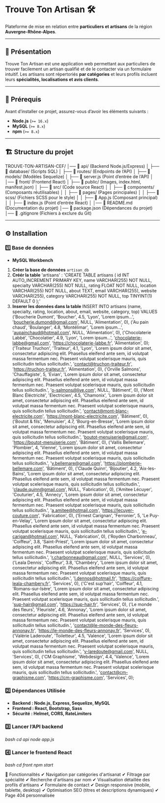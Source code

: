 # Trouve Ton Artisan 🛠

Plateforme de mise en relation entre **particuliers et artisans** de la région **Auvergne-Rhône-Alpes**.

---

## 📌 **Présentation**

Trouve Ton Artisan est une application web permettant aux particuliers de trouver facilement un artisan qualifié et de le contacter via un formulaire intuitif. Les artisans sont répertoriés **par catégories** et leurs profils incluent leurs **spécialités, localisations et avis clients**.

---

## 🔧 **Prérequis**

Avant d’installer ce projet, assurez-vous d’avoir les éléments suivants :

- **Node.js** (`>= 16.x`)
- **MySQL** (`>= 8.x`)
- **npm** (`>= 8.x`)

---

## 🏗 **Structure du projet**

TROUVE-TON-ARTISAN-CEF/ │── 📂 api/ (Backend Node.js/Express) │ ├── 📂 database/ (Scripts SQL) │ ├── 📂 routes/ (Endpoints de l’API) │ ├── 📂 models/ (Modèles Sequelize) │ ├── 📜 server.js (Point d’entrée de l’API) │ │── 📂 front/ (Frontend React) │ ├── 📂 public/ (Images, index.html, manifest.json) │ ├── 📂 src/ (Code source React) │ │ ├── 📂 components/ (Composants réutilisables) │ │ ├── 📂 pages/ (Pages principales) │ │ ├── 📂 scss/ (Fichiers SCSS pour le style) │ │ ├── 📜 App.js (Composant principal) │ │ ├── 📜 index.js (Point d’entrée React) │ │── 📜 README.md (Documentation du projet) │── 📜 package.json (Dépendances du projet) │── 📜 .gitignore (Fichiers à exclure du Git)

---

## ⚙ **Installation**

### 1️⃣ **Base de données**

- **MySQL Workbench**

1. **Créer la base de données** `artisan_db`
2. **Créér la table** 'artisans' :
   'CREATE TABLE artisans (
   id INT AUTO_INCREMENT PRIMARY KEY,
   name VARCHAR(255) NOT NULL,
   specialty VARCHAR(255) NOT NULL,
   rating FLOAT NOT NULL,
   location VARCHAR(255) NOT NULL,
   about TEXT,
   email VARCHAR(255),
   website VARCHAR(255),
   category VARCHAR(255) NOT NULL,
   top TINYINT(1) DEFAULT 0
   );'
3. **Inserer les données dans la table**
   INSERT INTO artisans (name, specialty, rating, location, about, email, website, category, top) VALUES
   ('Boucherie Dumont', 'Boucher', 4.5, 'Lyon', 'Lorem ipsum...', 'boucherie.dumond@gmail.com', NULL, 'Alimentation', 0),
   ('Au pain chaud', 'Boulanger', 4.8, 'Montélimar', 'Lorem ipsum...', 'aupainchaud@hotmail.com', NULL, 'Alimentation', 0),
   ('Chocolaterie Labbé', 'Chocolatier', 4.9, 'Lyon', 'Lorem ipsum...', 'chocolaterie-labbe@gmail.com', 'https://chocolaterie-labbe.fr', 'Alimentation', 0);
   ('Traiteur Truchon', 'Traiteur', 4.1, 'Lyon', 'Lorem ipsum dolor sit amet, consectetur adipiscing elit. Phasellus eleifend ante sem, id volutpat massa fermentum nec. Praesent volutpat scelerisque mauris, quis sollicitudin tellus sollicitudin.', 'contact@truchon-traiteur.fr', 'https://truchon-traiteur.fr', 'Alimentation', 0),
   ('Orville Salmons', 'Chauffagiste', 5, 'Evian', 'Lorem ipsum dolor sit amet, consectetur adipiscing elit. Phasellus eleifend ante sem, id volutpat massa fermentum nec. Praesent volutpat scelerisque mauris, quis sollicitudin tellus sollicitudin.', 'o-salmons@live.com', NULL, 'Bâtiment', 0),
   ('Mont Blanc Éléctricité', 'Electricien', 4.5, 'Chamonix', 'Lorem ipsum dolor sit amet, consectetur adipiscing elit. Phasellus eleifend ante sem, id volutpat massa fermentum nec. Praesent volutpat scelerisque mauris, quis sollicitudin tellus sollicitudin.', 'contact@mont-blanc-electricite.com', 'https://mont-blanc-electricite.com', 'Bâtiment', 0),
   ('Boutot & fils', 'Menuisier', 4.7, 'Bourg-en-Bresse', 'Lorem ipsum dolor sit amet, consectetur adipiscing elit. Phasellus eleifend ante sem, id volutpat massa fermentum nec. Praesent volutpat scelerisque mauris, quis sollicitudin tellus sollicitudin.', 'boutot-menuiserie@gmail.com', 'https://boutot-menuiserie.com', 'Bâtiment', 0),
   ('Vallis Bellemare', 'Plombier', 4, 'Vienne', 'Lorem ipsum dolor sit amet, consectetur adipiscing elit. Phasellus eleifend ante sem, id volutpat massa fermentum nec. Praesent volutpat scelerisque mauris, quis sollicitudin tellus sollicitudin.', 'v.bellemare@gmail.com', 'https://plomberie-bellemare.com', 'Bâtiment', 0),
   ('Claude Quinn', 'Bijoutier', 4.2, 'Aix-les-Bains', 'Lorem ipsum dolor sit amet, consectetur adipiscing elit. Phasellus eleifend ante sem, id volutpat massa fermentum nec. Praesent volutpat scelerisque mauris, quis sollicitudin tellus sollicitudin.', 'claude.quinn@gmail.com', NULL, 'Fabrication', 0),
   ('Amitee Lécuyer', 'Couturier', 4.5, 'Annecy', 'Lorem ipsum dolor sit amet, consectetur adipiscing elit. Phasellus eleifend ante sem, id volutpat massa fermentum nec. Praesent volutpat scelerisque mauris, quis sollicitudin tellus sollicitudin.', 'a.amitee@hotmail.com', 'https://lecuyer-couture.com', 'Fabrication', 0),
   ('Ernest Carignan', 'Ferronier', 5, 'Le Puy-en-Velay', 'Lorem ipsum dolor sit amet, consectetur adipiscing elit. Phasellus eleifend ante sem, id volutpat massa fermentum nec. Praesent volutpat scelerisque mauris, quis sollicitudin tellus sollicitudin.', 'e-carigan@hotmail.com', NULL, 'Fabrication', 0),
   ('Royden Charbonneau', 'Coiffeur', 3.8, 'Saint-Priest', 'Lorem ipsum dolor sit amet, consectetur adipiscing elit. Phasellus eleifend ante sem, id volutpat massa fermentum nec. Praesent volutpat scelerisque mauris, quis sollicitudin tellus sollicitudin.', 'r.charbonneau@gmail.com', NULL, 'Services', 0),
   ('Leala Dennis', 'Coiffeur', 3.8, 'Chambéry', 'Lorem ipsum dolor sit amet, consectetur adipiscing elit. Phasellus eleifend ante sem, id volutpat massa fermentum nec. Praesent volutpat scelerisque mauris, quis sollicitudin tellus sollicitudin.', 'l.dennos@hotmail.fr', 'https://coiffure-leala-chambery.fr', 'Services', 0),
   ('C\'est sup\'hair', 'Coiffeur', 4.1, 'Romans-sur-Isère', 'Lorem ipsum dolor sit amet, consectetur adipiscing elit. Phasellus eleifend ante sem, id volutpat massa fermentum nec. Praesent volutpat scelerisque mauris, quis sollicitudin tellus sollicitudin.', 'sup-hair@gmail.com', 'https://sup-hair.fr', 'Services', 0),
   ('Le monde des fleurs', 'Fleuriste', 4.6, 'Annonay', 'Lorem ipsum dolor sit amet, consectetur adipiscing elit. Phasellus eleifend ante sem, id volutpat massa fermentum nec. Praesent volutpat scelerisque mauris, quis sollicitudin tellus sollicitudin.', 'contact@le-monde-des-fleurs-annonay.fr', 'https://le-monde-des-fleurs-annonay.fr', 'Services', 0),
   ('Valérie Laderoute', 'Toiletteur', 4.5, 'Valence', 'Lorem ipsum dolor sit amet, consectetur adipiscing elit. Phasellus eleifend ante sem, id volutpat massa fermentum nec. Praesent volutpat scelerisque mauris, quis sollicitudin tellus sollicitudin.', 'v-laredoute@gmail.com', NULL, 'Services', 0),
   ('CM Graphisme', 'Webdesign', 4.4, 'Valence', 'Lorem ipsum dolor sit amet, consectetur adipiscing elit. Phasellus eleifend ante sem, id volutpat massa fermentum nec. Praesent volutpat scelerisque mauris, quis sollicitudin tellus sollicitudin.', 'contact@cm-graphisme.com', 'https://cm-graphisme.com', 'Services', 0);

### 2️⃣ **Dépendances Utilisée**

- **Backend : Node.js, Express, Sequelize, MySQL**
- **Frontend : React, Bootstrap, Sass**
- **Sécurité : Helmet, CORS, RateLimiters**

### 3️⃣ **Lancer l’API backend**

_bash_
_cd api_
_node app.js_

### 4️⃣ **Lancer le frontend React**

_bash_
_cd front_
_npm start_

🚀 Fonctionnalités
✔ Navigation par catégories d'artisanat ✔ Filtrage par spécialité ✔ Recherche d'artisans par nom ✔ Visualisation détaillée des profils d'artisans ✔ Formulaire de contact ✔ Design responsive (mobile, tablette, desktop) ✔ Optimisation SEO (titres et descriptions dynamiques) ✔ Page 404 personnalisée
